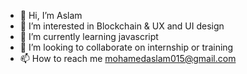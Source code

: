 - 👋 Hi, I’m Aslam
- 👀 I’m interested in Blockchain & UX and UI design
- 🌱 I’m currently learning javascript 
- 💞️ I’m looking to collaborate on internship or training
- 📫 How to reach me mohamedaslam015@gmail.com

<!---
Aslam015/Aslam015 is a ✨ special ✨ repository because its `README.md` (this file) appears on your GitHub profile.
You can click the Preview link to take a look at your changes.
--->
